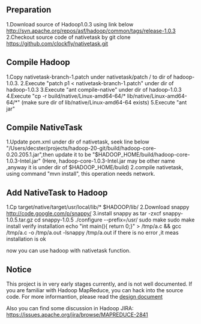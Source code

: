 Preparation
------------

1.Download source of Hadoop1.0.3 using link below 
	http://svn.apache.org/repos/asf/hadoop/common/tags/release-1.0.3
2.Checkout source code of nativetask by git clone
	https://github.com/clockfly/nativetask.git

Compile Hadoop
--------------
1.Copy nativetask-branch-1.patch under nativetask/patch / to  dir of hadoop- 1.0.3.
2.Execute "patch p1 < nativetask-branch-1.patch" under dir of hadoop-1.0.3
3.Execute "ant compile-native" under dir of hadoop-1.0.3
4.Execute "cp -r build/native/Linux-amd64-64/* lib/native/Linux-amd64-64/*" (make sure  dir 	of lib/native/Linux-amd64-64 exists)
5.Execute "ant jar" 

Compile NativeTask
------------------
1.Update pom.xml under dir of nativetask, seek line below "<systemPath>/Users/decster/projects/hadoop-20-git/build/hadoop-core-0.20.205.1.jar</systemPath>",then update it to be "<systemPath>$HADOOP_HOME/build/hadoop-core-1.0.3-Intel.jar</systemPath>" (Here, hadoop-core-1.0.3-Intel.jar may be other name ,anyway it is under dir of $HADOOP_HOME/build)
2.compile nativetask, using command "mvn install", this operation needs network.

Add NativeTask to Hadoop
------------------------
1.Cp  target/native/target/usr/local/lib/*  $HADOOP/lib/
2.Download snappy http://code.google.com/p/snappy/
3.install snappy as 
	tar -zxcf  snappy-1.0.5.tar.gz
	cd snappy-1.0.5
	./configure --prefix=/usr/
	sudo make
	sudo make install
  verify installation
	echo "int main(){ return 0;}" > /tmp/a.c && gcc /tmp/a.c -o /tmp/a.out -lsnappy
	/tmp/a.out
  if there is no error ,it meas installation is ok


 now you can use hadoop with nativetask function.


Notice
------
This project is in very early stages currently, and is not well documented. 
If you are familiar with Hadoop MapReduce, you can hack into the source code. 
For more informantion, please read the 
[design document](https://github.com/decster/nativetask/wiki/The-Design-of-NativeTask)

Also you can find some discussion in Hadoop JIRA:  
https://issues.apache.org/jira/browse/MAPREDUCE-2841
